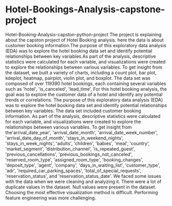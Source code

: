# Hotel-Bookings-Analysis-capstone-project

Hotel-Booking-Analysis-capston-python-project
The project is explaining about the capston project of Hotel Booking analysis. here the data is about customer booking information.The purpose of this exploratory data analysis (EDA) was to explore the hotel booking data set and identify potential relationships between key variables.As part of the analysis, descriptive statistics were calculated for each variable, and visualizations were created to explore the relationships between various variables. To get insight from the dataset, we built a variety of charts, including a count plot, bar plot, kdeplot, heatmap, pairplot, violin plot, and boxplot. The data set was composed of over 119390 hotel bookings, each containing several variables such as 'hotel', 'is_canceled', 'lead_time', For this hotel booking analysis, the goal was to explore the customer data of a hotel and identify any potential trends or correlations. The purpose of this exploratory data analysis (EDA) was to explore the hotel booking data set and identify potential relationships between key variables. The data set included customer booking information. As part of the analysis, descriptive statistics were calculated for each variable, and visualizations were created to explore the relationships between various variables. To get insight from the'arrival_date_year', 'arrival_date_month', 'arrival_date_week_number', 'arrival_date_day_of_month', 'stays_in_weekend_nights', 'stays_in_week_nights', 'adults', 'children', 'babies', 'meal', 'country', 'market_segment', 'distribution_channel', 'is_repeated_guest', 'previous_cancellations', 'previous_bookings_not_canceled', 'reserved_room_type', 'assigned_room_type', 'booking_changes', 'deposit_type', 'agent', 'company', 'days_in_waiting_list', 'customer_type', 'adr', 'required_car_parking_spaces', 'total_of_special_requests', 'reservation_status', and 'reservation_status_date'. We faced some issues with the data when we were cleaning and analyzing it. There were a lot of duplicate values in the dataset. Null values were present in the dataset. Choosing the most effective visualization method is difficult. Performing feature engineering was more challenging.
